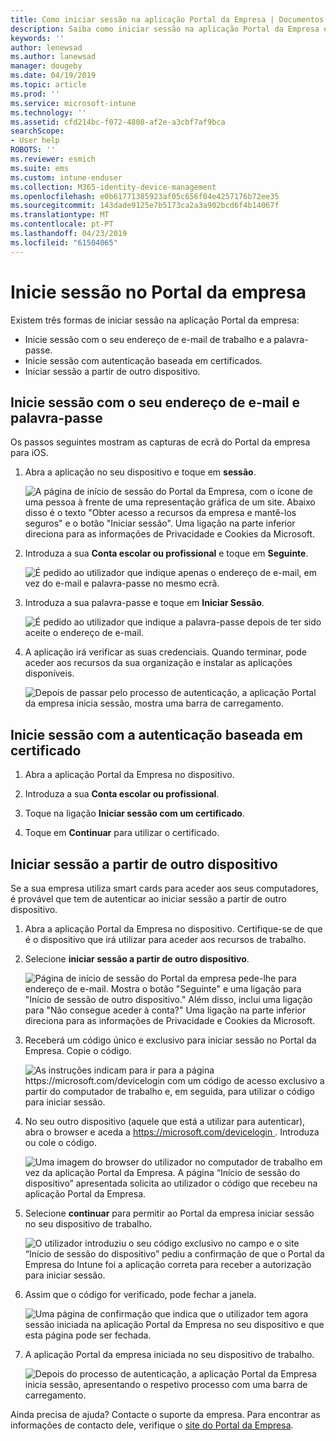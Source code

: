```yaml
---
title: Como iniciar sessão na aplicação Portal da Empresa | Documentos da Microsoft
description: Saiba como iniciar sessão na aplicação Portal da Empresa em várias plataformas.
keywords: ''
author: lenewsad
ms.author: lanewsad
manager: dougeby
ms.date: 04/19/2019
ms.topic: article
ms.prod: ''
ms.service: microsoft-intune
ms.technology: ''
ms.assetid: cfd214bc-f072-4808-af2e-a3cbf7af9bca
searchScope:
- User help
ROBOTS: ''
ms.reviewer: esmich
ms.suite: ems
ms.custom: intune-enduser
ms.collection: M365-identity-device-management
ms.openlocfilehash: e0b61771385923af05c656f04e4257176b72ee35
ms.sourcegitcommit: 143dade9125e7b5173ca2a3a902bcd6f4b14067f
ms.translationtype: MT
ms.contentlocale: pt-PT
ms.lasthandoff: 04/23/2019
ms.locfileid: "61504065"
---
```

# <a name="sign-in-to-company-portal"></a>Inicie sessão no Portal da empresa  

Existem três formas de iniciar sessão na aplicação Portal da empresa:

* Inicie sessão com o seu endereço de e-mail de trabalho e a palavra-passe.  
* Inicie sessão com autenticação baseada em certificados.  
* Iniciar sessão a partir de outro dispositivo.    


## <a name="sign-in-with-your-email-address-and-password"></a>Inicie sessão com o seu endereço de e-mail e palavra-passe
Os passos seguintes mostram as capturas de ecrã do Portal da empresa para iOS.  

1. Abra a aplicação no seu dispositivo e toque em **sessão**.  

   ![A página de início de sessão do Portal da Empresa, com o ícone de uma pessoa à frente de uma representação gráfica de um site. Abaixo disso é o texto "Obter acesso a recursos da empresa e mantê-los seguros" e o botão "Iniciar sessão". Uma ligação na parte inferior direciona para as informações de Privacidade e Cookies da Microsoft.](/intune-user-help/media/cp_ios_aad_signin_after_1804_001.png)



2. Introduza a sua **Conta escolar ou profissional** e toque em **Seguinte**.

   ![É pedido ao utilizador que indique apenas o endereço de e-mail, em vez do e-mail e palavra-passe no mesmo ecrã.](/intune-user-help/media/cp_ios_aad_signin_after_1804_002.png)

3. Introduza a sua palavra-passe e toque em **Iniciar Sessão**.

   ![É pedido ao utilizador que indique a palavra-passe depois de ter sido aceite o endereço de e-mail.](/intune-user-help/media/cp_ios_aad_signin_after_1804_003.png)

4. A aplicação irá verificar as suas credenciais. Quando terminar, pode aceder aos recursos da sua organização e instalar as aplicações disponíveis.  

   ![Depois de passar pelo processo de autenticação, a aplicação Portal da empresa inicia sessão, mostra uma barra de carregamento.](/intune-user-help/media/cp_ios_aad_signin_after_1804_004.png)

## <a name="sign-in-with-certificate-based-authentication"></a>Inicie sessão com a autenticação baseada em certificado

1.  Abra a aplicação Portal da Empresa no dispositivo.  

2.  Introduza a sua **Conta escolar ou profissional**.  

3.  Toque na ligação **Iniciar sessão com um certificado**.  

4.  Toque em **Continuar** para utilizar o certificado.  

## <a name="sign-in-from-another-device"></a>Iniciar sessão a partir de outro dispositivo

Se a sua empresa utiliza smart cards para aceder aos seus computadores, é provável que tem de autenticar ao iniciar sessão a partir de outro dispositivo.  

1. Abra a aplicação Portal da Empresa no dispositivo. Certifique-se de que é o dispositivo que irá utilizar para aceder aos recursos de trabalho.       

1. Selecione **iniciar sessão a partir de outro dispositivo**.  

   ![Página de início de sessão do Portal da empresa pede-lhe para endereço de e-mail.  Mostra o botão "Seguinte" e uma ligação para "Início de sessão de outro dispositivo." Além disso, inclui uma ligação para "Não consegue aceder à conta?" Uma ligação na parte inferior direciona para as informações de Privacidade e Cookies da Microsoft.](/intune-user-help/media/cp_ios_aad_signin_after_1804_005.png)

2. Receberá um código único e exclusivo para iniciar sessão no Portal da Empresa. Copie o código.

   ![As instruções indicam para ir para a página https://microsoft.com/devicelogin com um código de acesso exclusivo a partir do computador de trabalho e, em seguida, para utilizar o código para iniciar sessão.](/intune-user-help/media/cp_ios_aad_signin_after_1804_006.png)

3. No seu outro dispositivo (aquele que está a utilizar para autenticar), abra o browser e aceda a [ https://microsoft.com/devicelogin ](https://microsoft.com/devicelogin). Introduza ou cole o código.  

   ![Uma imagem do browser do utilizador no computador de trabalho em vez da aplicação Portal da Empresa. A página “Início de sessão do dispositivo” apresentada solicita ao utilizador o código que recebeu na aplicação Portal da Empresa.](/intune/media/cp_ios_aad_signin_from_another_device_after_1704_004.png)

4. Selecione __continuar__ para permitir ao Portal da empresa iniciar sessão no seu dispositivo de trabalho.   

   ![O utilizador introduziu o seu código exclusivo no campo e o site “Início de sessão do dispositivo” pediu a confirmação de que o Portal da Empresa do Intune foi a aplicação correta para receber a autorização para iniciar sessão.](/intune/media/cp_ios_aad_signin_from_another_device_after_1704_005.png)

5. Assim que o código for verificado, pode fechar a janela.  

   ![Uma página de confirmação que indica que o utilizador tem agora sessão iniciada na aplicação Portal da Empresa no seu dispositivo e que esta página pode ser fechada.](/intune/media/cp_ios_aad_signin_from_another_device_after_1704_006.png)

6. A aplicação Portal da empresa iniciada no seu dispositivo de trabalho.  

   ![Depois do processo de autenticação, a aplicação Portal da Empresa inicia sessão, apresentando o respetivo processo com uma barra de carregamento.](/intune-user-help/media/cp_ios_aad_signin_after_1804_007.png)

Ainda precisa de ajuda? Contacte o suporte da empresa. Para encontrar as informações de contacto dele, verifique o [site do Portal da Empresa](https://go.microsoft.com/fwlink/?linkid=2010980).  
